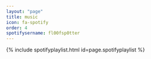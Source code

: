 ```yaml
---
layout: "page"
title: music
icon: fa-spotify
order: 4
spotifysername: fl00fsp0tter
---
```


{% include spotifyplaylist.html id=page.spotifyplaylist %}
